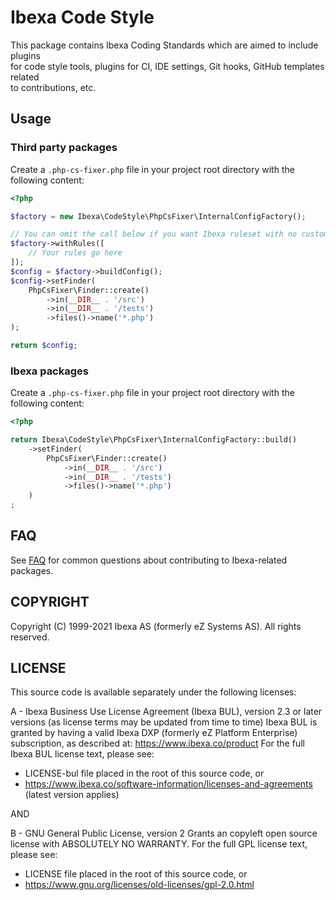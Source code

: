 # Ibexa Code Style

This package contains Ibexa Coding Standards which are aimed to include plugins  
for code style tools, plugins for CI, IDE settings, Git hooks, GitHub templates related  
to contributions, etc.

## Usage

### Third party packages

Create a `.php-cs-fixer.php` file in your project root directory with the following content:

```php
<?php

$factory = new Ibexa\CodeStyle\PhpCsFixer\InternalConfigFactory();

// You can omit the call below if you want Ibexa ruleset with no custom rules
$factory->withRules([
    // Your rules go here
]);
$config = $factory->buildConfig();
$config->setFinder(
    PhpCsFixer\Finder::create()
        ->in(__DIR__ . '/src')
        ->in(__DIR__ . '/tests')
        ->files()->name('*.php')
);

return $config;
```

### Ibexa packages

Create a `.php-cs-fixer.php` file in your project root directory with the following content:

```php
<?php

return Ibexa\CodeStyle\PhpCsFixer\InternalConfigFactory::build()
    ->setFinder(
        PhpCsFixer\Finder::create()
            ->in(__DIR__ . '/src')
            ->in(__DIR__ . '/tests')
            ->files()->name('*.php')
    )
;
```

## FAQ

See [FAQ](doc/FAQ.md) for common questions about contributing to Ibexa-related packages.

## COPYRIGHT

Copyright (C) 1999-2021 Ibexa AS (formerly eZ Systems AS). All rights reserved.

## LICENSE

This source code is available separately under the following licenses:

A - Ibexa Business Use License Agreement (Ibexa BUL),
version 2.3 or later versions (as license terms may be updated from time to time)
Ibexa BUL is granted by having a valid Ibexa DXP (formerly eZ Platform Enterprise) subscription,
as described at: https://www.ibexa.co/product
For the full Ibexa BUL license text, please see:
- LICENSE-bul file placed in the root of this source code, or
- https://www.ibexa.co/software-information/licenses-and-agreements (latest version applies)

AND

B - GNU General Public License, version 2
Grants an copyleft open source license with ABSOLUTELY NO WARRANTY. For the full GPL license text, please see:
- LICENSE file placed in the root of this source code, or
- https://www.gnu.org/licenses/old-licenses/gpl-2.0.html
